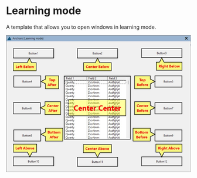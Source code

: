 # Learning mode
A template that allows you to open windows in learning mode.

![Global extension](https://github.com/mikeduglas/Learning-mode/blob/master/screenshots/anchors.jpg?raw=true)  
